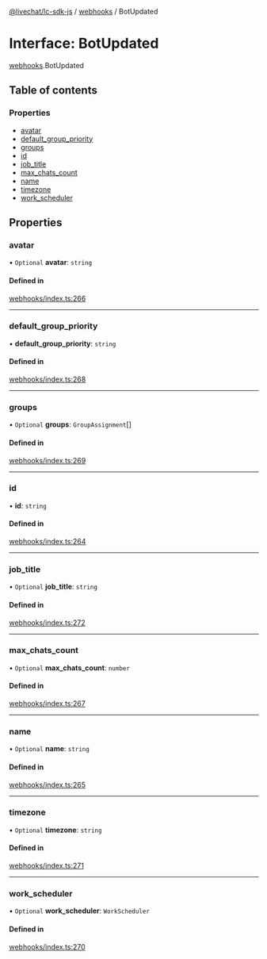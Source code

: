 [@livechat/lc-sdk-js](../README.md) / [webhooks](../modules/webhooks.md) / BotUpdated

# Interface: BotUpdated

[webhooks](../modules/webhooks.md).BotUpdated

## Table of contents

### Properties

- [avatar](webhooks.BotUpdated.md#avatar)
- [default\_group\_priority](webhooks.BotUpdated.md#default_group_priority)
- [groups](webhooks.BotUpdated.md#groups)
- [id](webhooks.BotUpdated.md#id)
- [job\_title](webhooks.BotUpdated.md#job_title)
- [max\_chats\_count](webhooks.BotUpdated.md#max_chats_count)
- [name](webhooks.BotUpdated.md#name)
- [timezone](webhooks.BotUpdated.md#timezone)
- [work\_scheduler](webhooks.BotUpdated.md#work_scheduler)

## Properties

### avatar

• `Optional` **avatar**: `string`

#### Defined in

[webhooks/index.ts:266](https://github.com/livechat/lc-sdk-js/blob/1fa827f/src/webhooks/index.ts#L266)

___

### default\_group\_priority

• **default\_group\_priority**: `string`

#### Defined in

[webhooks/index.ts:268](https://github.com/livechat/lc-sdk-js/blob/1fa827f/src/webhooks/index.ts#L268)

___

### groups

• `Optional` **groups**: `GroupAssignment`[]

#### Defined in

[webhooks/index.ts:269](https://github.com/livechat/lc-sdk-js/blob/1fa827f/src/webhooks/index.ts#L269)

___

### id

• **id**: `string`

#### Defined in

[webhooks/index.ts:264](https://github.com/livechat/lc-sdk-js/blob/1fa827f/src/webhooks/index.ts#L264)

___

### job\_title

• `Optional` **job\_title**: `string`

#### Defined in

[webhooks/index.ts:272](https://github.com/livechat/lc-sdk-js/blob/1fa827f/src/webhooks/index.ts#L272)

___

### max\_chats\_count

• `Optional` **max\_chats\_count**: `number`

#### Defined in

[webhooks/index.ts:267](https://github.com/livechat/lc-sdk-js/blob/1fa827f/src/webhooks/index.ts#L267)

___

### name

• `Optional` **name**: `string`

#### Defined in

[webhooks/index.ts:265](https://github.com/livechat/lc-sdk-js/blob/1fa827f/src/webhooks/index.ts#L265)

___

### timezone

• `Optional` **timezone**: `string`

#### Defined in

[webhooks/index.ts:271](https://github.com/livechat/lc-sdk-js/blob/1fa827f/src/webhooks/index.ts#L271)

___

### work\_scheduler

• `Optional` **work\_scheduler**: `WorkScheduler`

#### Defined in

[webhooks/index.ts:270](https://github.com/livechat/lc-sdk-js/blob/1fa827f/src/webhooks/index.ts#L270)
